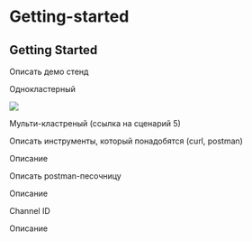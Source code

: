 # Getting-started

## Getting Started

Описать демо стенд

Однокластерный

![](https://lh6.googleusercontent.com/dPJFHMSUSl-6EMBplN0oFG0nBDXeKqLCj37LeqCPx5iXBfZ_4JeoT-CiU3sbXXnfBo9xh-Dj2BrgiFqX72HQ7SmB8omD9yKJzGkyMjpsuLirrqQZdwcPJWSif1SeJMlVQ_2D4cKj)

Мульти-кластреный \(ссылка на сценарий 5\)

Описать инструменты, который понадобятся \(curl, postman\)

Описание

Описать postman-песочницу

Описание

Channel ID

Описание

